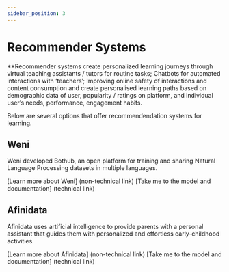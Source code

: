 ```yaml
---
sidebar_position: 3
---
```


# Recommender Systems

**Recommender systems create personalized learning journeys through virtual teaching assistants / tutors for routine tasks; Chatbots for automated interactions with ‘teachers’; Improving online safety of interactions and content consumption and create personalised learning paths based on demographic data of user, popularity / ratings on platform, and individual user’s needs, performance, engagement habits.


Below are several options that offer recommendendation systems for learning. 


## Weni 

Weni developed Bothub, an open platform for training and sharing Natural Language Processing datasets in multiple languages.

[Learn more about Weni] (non-technical link)
[Take me to the model and documentation] (technical link)


## Afinidata 

Afinidata uses artificial intelligence to provide parents with a personal assistant that guides them with personalized and effortless early-childhood activities.

[Learn more about Afinidata] (non-technical link)
[Take me to the model and documentation] (technical link)

